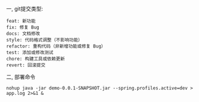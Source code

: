 一, git提交类型:

    feat: 新功能
    fix: 修复 Bug
    docs: 文档修改
    style: 代码格式调整（不影响功能）
    refactor: 重构代码（非新增功能或修复 Bug）
    test: 添加或修改测试
    chore: 构建工具或依赖更新
    revert: 回滚提交

二, 部署命令

    nohup java -jar demo-0.0.1-SNAPSHOT.jar --spring.profiles.active=dev > app.log 2>&1 &